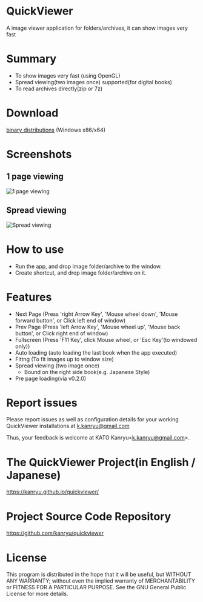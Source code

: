 QuickViewer
===========

A image viewer application for folders/archives, it can show images very fast

# Summary

 - To show images very fast (using OpenGL)
 - Spread viewing(two images once) supported(for digital books)
 - To read archives directly(zip or 7z)

# Download

[binary distributions](https://github.com/kanryu/quickviewer/releases) (Windows x86/x64)

# Screenshots

## 1 page viewing


![1 page viewing](https://github.com/kanryu/quickviewer/wiki/images/singleview.jpg)

## Spread viewing

![Spread viewing](https://github.com/kanryu/quickviewer/wiki/images/dualview.jpg)

# How to use

- Run the app, and drop image folder/archive to the window.
- Create shortcut, and drop image folder/archive on it.


# Features

- Next Page (Press 'right Arrow Key', 'Mouse wheel down', 'Mouse forward button', or Click left end of window)
- Prev Page (Press 'left Arrow Key', 'Mouse wheel up', 'Mouse back button', or Click right end of window)
- Fullscreen (Press 'F11 Key', click Mouse wheel, or 'Esc Key'(to windowed only))
- Auto loading (auto loading the last book when the app executed)
- Fittng (To fit images up to window size)
- Spread viewing (two image once)
    - Bound on the right side book(e.g. Japanese Style)
- Pre page loading(via v0.2.0)

# Report issues

Please report issues as well as configuration details for your working 
QuickViewer installations at <k.kanryu@gmail.com>

Thus, your feedback is welcome at KATO Kanryu<<k.kanryu@gmail.com>>.


# The QuickViewer Project(in English / Japanese)

https://kanryu.github.io/quickviewer/

# Project Source Code Repository

https://github.com/kanryu/quickviewer

# License

This program is distributed in the hope that it will be useful, but WITHOUT ANY WARRANTY; without even the implied warranty of MERCHANTABILITY or FITNESS FOR A PARTICULAR PURPOSE. See the GNU General Public License for more details.


